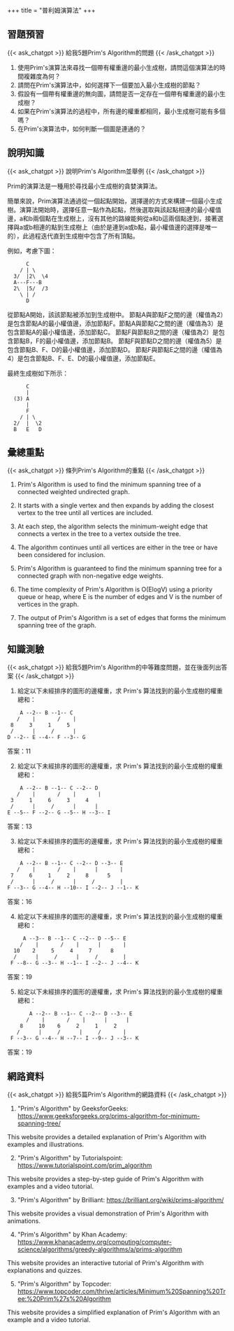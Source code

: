 +++
title = "普利姆演算法"
+++
## 習題預習
{{< ask_chatgpt >}}
給我5題Prim's Algorithm的問題
{{< /ask_chatgpt >}}



1. 使用Prim's演算法來尋找一個帶有權重邊的最小生成樹，請問這個演算法的時間複雜度為何？
2. 請問在Prim's演算法中，如何選擇下一個要加入最小生成樹的節點？
3. 假設有一個帶有權重邊的無向圖，請問是否一定存在一個帶有權重邊的最小生成樹？
4. 如果在Prim's演算法的過程中，所有邊的權重都相同，最小生成樹可能有多個嗎？
5. 在Prim's演算法中，如何判斷一個圖是連通的？   

## 說明知識
{{< ask_chatgpt >}}
說明Prim's Algorithm並舉例
{{< /ask_chatgpt >}}



Prim的演算法是一種用於尋找最小生成樹的貪婪演算法。

簡單來說，Prim演算法通過從一個起點開始，選擇邊的方式來構建一個最小生成樹。演算法開始時，選擇任意一點作為起點，然後選取與該起點相連的最小權值邊，a和b兩個點在生成樹上，沒有其他的路線能夠從a和b這兩個點達到，接著選擇與a或b相連的點到生成樹上（由於是連到a或b點，最小權值邊的選擇是唯一的），此過程迭代直到生成樹中包含了所有頂點。

例如，考慮下圖：

```
      C
    / | \
  3/  |2\  \4
  A---F---B
  2\  |5/  /3
    \ | / 
      D
```

從節點A開始，該該節點被添加到生成樹中。 節點A與節點F之間的邊（權值為2）是包含節點A的最小權值邊，添加節點F。節點A與節點C之間的邊（權值為3）是包含節點A的最小權值邊，添加節點C。 節點F與節點B之間的邊（權值為2）是包含節點B，F的最小權值邊，添加節點B。 節點F與節點D之間的邊（權值為5）是包含節點B、F、D的最小權值邊，添加節點D。 節點F與節點E之間的邊（權值為4）是包含節點B、F、E、D的最小權值邊，添加節點E。

最終生成樹如下所示：

```
      C
      |
  (3) A
      |
      F
    / | \
  2/  |  \2
  B   E   D
```   

## 彙總重點
{{< ask_chatgpt >}}
條列Prim's Algorithm的重點
{{< /ask_chatgpt >}}



1. Prim's Algorithm is used to find the minimum spanning tree of a connected weighted undirected graph.

2. It starts with a single vertex and then expands by adding the closest vertex to the tree until all vertices are included.

3. At each step, the algorithm selects the minimum-weight edge that connects a vertex in the tree to a vertex outside the tree.

4. The algorithm continues until all vertices are either in the tree or have been considered for inclusion.

5. Prim's Algorithm is guaranteed to find the minimum spanning tree for a connected graph with non-negative edge weights.

6. The time complexity of Prim's Algorithm is O(ElogV) using a priority queue or heap, where E is the number of edges and V is the number of vertices in the graph.

7. The output of Prim's Algorithm is a set of edges that forms the minimum spanning tree of the graph.   

## 知識測驗
{{< ask_chatgpt >}}
給我5題Prim's Algorithm的中等難度問題，並在後面列出答案
{{< /ask_chatgpt >}}



1. 給定以下未經排序的圖形的邊權重，求 Prim's 算法找到的最小生成樹的權重總和：
```
    A --2-- B --1-- C
   /    |       /    |
 8     3     1     5
 /      |     /      |
D --2-- E --4-- F --3-- G
```
答案：11

2. 給定以下未經排序的圖形的邊權重，求 Prim's 算法找到的最小生成樹的權重總和：
```
    A --2-- B --1-- C --2-- D
   /    |       /    |       |
 3     1     6     3     4
 /      |     /      |      |
E --5-- F --2-- G --5-- H --3-- I
```
答案：13

3. 給定以下未經排序的圖形的邊權重，求 Prim's 算法找到的最小生成樹的權重總和：
```
    A --2-- B --1-- C --2-- D --3-- E
   /    |       /    |      |       |
 7     6     1     2     8      5
 /      |     /      |     /        |
F --3-- G --4-- H --10-- I --2-- J --1-- K
```
答案：16

4. 給定以下未經排序的圖形的邊權重，求 Prim's 算法找到的最小生成樹的權重總和：
```
     A --3-- B --1-- C --2-- D --5-- E
    /    |       /    |      |       |
  10    2     5     4     7      8
  /      |     /      |     /        |
 F --8-- G --3-- H --1-- I --2-- J --4-- K
```
答案：19

5. 給定以下未經排序的圖形的邊權重，求 Prim's 算法找到的最小生成樹的權重總和：
```
       A --2-- B --1-- C --2-- D --3-- E
      /    |       /    |      |      |
    8     10    6     2     1     2
   /      |     /      |     /       |
 F --3-- G --4-- H --7-- I --9-- J --3-- K
```
答案：19   

## 網路資料
{{< ask_chatgpt >}}
給我5篇Prim's Algorithm的網路資料
{{< /ask_chatgpt >}}



1. "Prim's Algorithm" by GeeksforGeeks: https://www.geeksforgeeks.org/prims-algorithm-for-minimum-spanning-tree/

This website provides a detailed explanation of Prim's Algorithm with examples and illustrations.

2. "Prim's Algorithm" by Tutorialspoint: https://www.tutorialspoint.com/prim_algorithm

This website provides a step-by-step guide of Prim's Algorithm with examples and a video tutorial.

3. "Prim's Algorithm" by Brilliant: https://brilliant.org/wiki/prims-algorithm/

This website provides a visual demonstration of Prim's Algorithm with animations.

4. "Prim's Algorithm" by Khan Academy: https://www.khanacademy.org/computing/computer-science/algorithms/greedy-algorithms/a/prims-algorithm

This website provides an interactive tutorial of Prim's Algorithm with explanations and quizzes.

5. "Prim's Algorithm" by Topcoder: https://www.topcoder.com/thrive/articles/Minimum%20Spanning%20Tree:%20Prim%27s%20Algorithm

This website provides a simplified explanation of Prim's Algorithm with an example and a video tutorial.   

